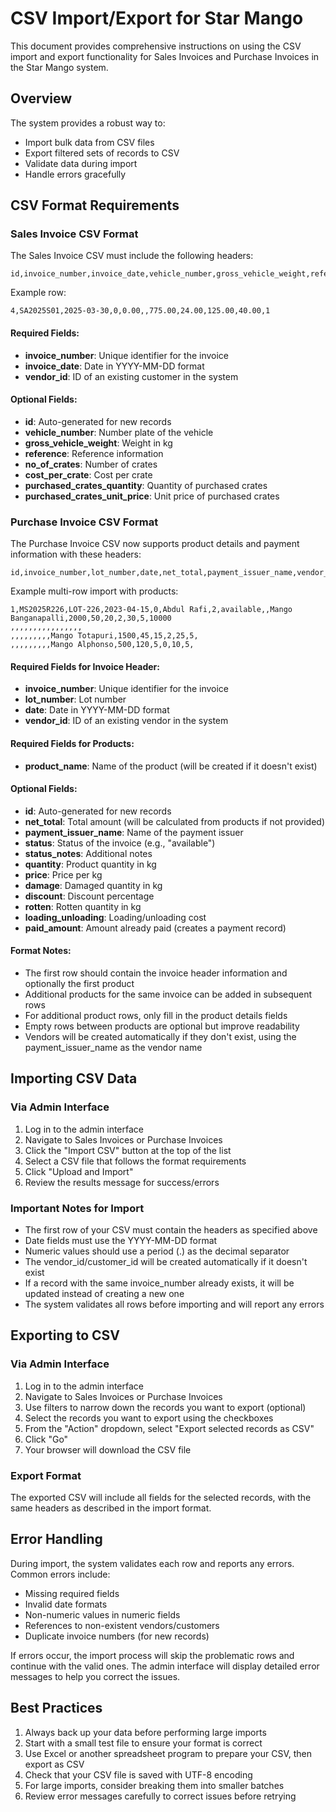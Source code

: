 # CSV Import/Export for Star Mango

This document provides comprehensive instructions on using the CSV import and export functionality for Sales Invoices and Purchase Invoices in the Star Mango system.

## Overview

The system provides a robust way to:
- Import bulk data from CSV files
- Export filtered sets of records to CSV
- Validate data during import
- Handle errors gracefully

## CSV Format Requirements

### Sales Invoice CSV Format

The Sales Invoice CSV must include the following headers:

```
id,invoice_number,invoice_date,vehicle_number,gross_vehicle_weight,reference,no_of_crates,cost_per_crate,purchased_crates_quantity,purchased_crates_unit_price,vendor_id
```

Example row:
```
4,SA2025S01,2025-03-30,0,0.00,,775.00,24.00,125.00,40.00,1
```

#### Required Fields:
- **invoice_number**: Unique identifier for the invoice
- **invoice_date**: Date in YYYY-MM-DD format
- **vendor_id**: ID of an existing customer in the system

#### Optional Fields:
- **id**: Auto-generated for new records
- **vehicle_number**: Number plate of the vehicle
- **gross_vehicle_weight**: Weight in kg
- **reference**: Reference information
- **no_of_crates**: Number of crates
- **cost_per_crate**: Cost per crate
- **purchased_crates_quantity**: Quantity of purchased crates
- **purchased_crates_unit_price**: Unit price of purchased crates

### Purchase Invoice CSV Format

The Purchase Invoice CSV now supports product details and payment information with these headers:

```
id,invoice_number,lot_number,date,net_total,payment_issuer_name,vendor_id,status,status_notes,product_name,quantity,price,damage,discount,rotten,loading_unloading,paid_amount
```

Example multi-row import with products:
```
1,MS2025R226,LOT-226,2023-04-15,0,Abdul Rafi,2,available,,Mango Banganapalli,2000,50,20,2,30,5,10000
,,,,,,,,,,,,,,,,
,,,,,,,,,Mango Totapuri,1500,45,15,2,25,5,
,,,,,,,,,Mango Alphonso,500,120,5,0,10,5,
```

#### Required Fields for Invoice Header:
- **invoice_number**: Unique identifier for the invoice
- **lot_number**: Lot number
- **date**: Date in YYYY-MM-DD format
- **vendor_id**: ID of an existing vendor in the system

#### Required Fields for Products:
- **product_name**: Name of the product (will be created if it doesn't exist)

#### Optional Fields:
- **id**: Auto-generated for new records
- **net_total**: Total amount (will be calculated from products if not provided)
- **payment_issuer_name**: Name of the payment issuer
- **status**: Status of the invoice (e.g., "available")
- **status_notes**: Additional notes
- **quantity**: Product quantity in kg
- **price**: Price per kg
- **damage**: Damaged quantity in kg
- **discount**: Discount percentage
- **rotten**: Rotten quantity in kg
- **loading_unloading**: Loading/unloading cost
- **paid_amount**: Amount already paid (creates a payment record)

#### Format Notes:
- The first row should contain the invoice header information and optionally the first product
- Additional products for the same invoice can be added in subsequent rows
- For additional product rows, only fill in the product details fields
- Empty rows between products are optional but improve readability
- Vendors will be created automatically if they don't exist, using the payment_issuer_name as the vendor name

## Importing CSV Data

### Via Admin Interface

1. Log in to the admin interface
2. Navigate to Sales Invoices or Purchase Invoices
3. Click the "Import CSV" button at the top of the list
4. Select a CSV file that follows the format requirements
5. Click "Upload and Import"
6. Review the results message for success/errors

### Important Notes for Import

- The first row of your CSV must contain the headers as specified above
- Date fields must use the YYYY-MM-DD format
- Numeric values should use a period (.) as the decimal separator
- The vendor_id/customer_id will be created automatically if it doesn't exist
- If a record with the same invoice_number already exists, it will be updated instead of creating a new one
- The system validates all rows before importing and will report any errors

## Exporting to CSV

### Via Admin Interface

1. Log in to the admin interface
2. Navigate to Sales Invoices or Purchase Invoices
3. Use filters to narrow down the records you want to export (optional)
4. Select the records you want to export using the checkboxes
5. From the "Action" dropdown, select "Export selected records as CSV"
6. Click "Go"
7. Your browser will download the CSV file

### Export Format

The exported CSV will include all fields for the selected records, with the same headers as described in the import format.

## Error Handling

During import, the system validates each row and reports any errors. Common errors include:

- Missing required fields
- Invalid date formats
- Non-numeric values in numeric fields
- References to non-existent vendors/customers
- Duplicate invoice numbers (for new records)

If errors occur, the import process will skip the problematic rows and continue with the valid ones. The admin interface will display detailed error messages to help you correct the issues.

## Best Practices

1. Always back up your data before performing large imports
2. Start with a small test file to ensure your format is correct
3. Use Excel or another spreadsheet program to prepare your CSV, then export as CSV
4. Check that your CSV file is saved with UTF-8 encoding
5. For large imports, consider breaking them into smaller batches
6. Review error messages carefully to correct issues before retrying 